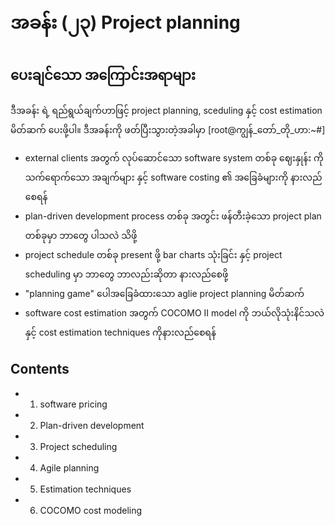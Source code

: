 # အခန်း (၂၃) Project planning
## ပေးချင်သော အကြောင်းအရာများ
ဒီအခန်း ရဲ့ ရည်ရွယ်ချက်ဟာဖြင့် project planning, sceduling နှင့် cost estimation  မိတ်ဆက် ပေးဖို့ပါ။
ဒီအခန်းကို ဖတ်ပြီးသွားတဲ့အခါမှာ [root@ကျွန်_တော်_တို_ဟာ:~#]
- external clients အတွက် လုပ်ဆောင်သော software system တစ်ခု ဈေးနှုန်း ကို သက်ရောက်သော အချက်များ နှင့်  software costing ၏ အခြေခံများကို နားလည်စေရန်
- plan-driven development process တစ်ခု အတွင်း ဖန်တီးခဲ့သော project plan တစ်ခုမှာ ဘာတွေ ပါသလဲ သိဖို့
- project schedule တစ်ခု present ဖို့ bar charts သုံးခြင်း နှင့် project scheduling မှာ ဘာတွေ ဘာလည်းဆိုတာ နားလည်စေဖို့
- "planning game" ပေါအခြေခံထားသော aglie project planning မိတ်ဆက် 
- software cost estimation အတွက် COCOMO II model ကို ဘယ်လိုသုံးနိင်သလဲ နှင့် cost estimation techniques ကိုနားလည်စေရန်
## Contents
- 1. software pricing
- 2. Plan-driven development
- 3. Project scheduling
- 4. Agile planning
- 5. Estimation techniques
- 6. COCOMO cost modeling
